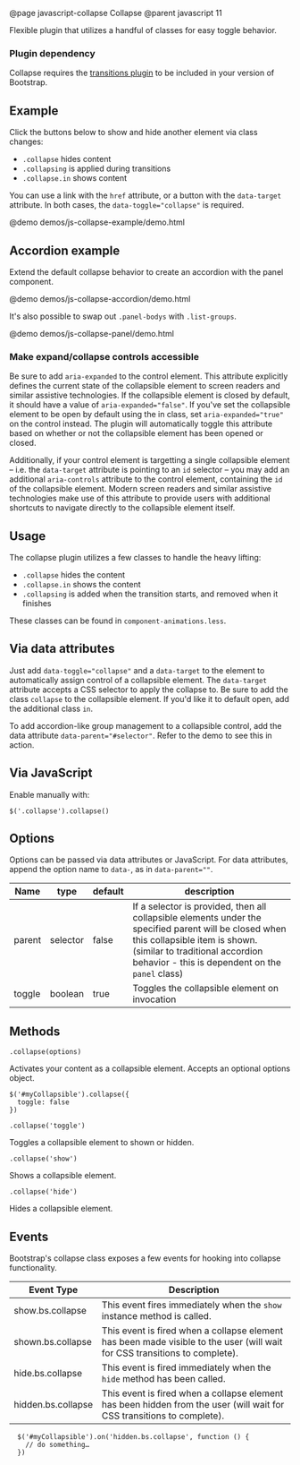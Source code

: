 @page javascript-collapse Collapse
@parent javascript 11

Flexible plugin that utilizes a handful of classes for easy toggle behavior.

### Plugin dependency
Collapse requires the [transitions plugin](/javascript-transitions.html) to be included in your version of Bootstrap.

## Example
Click the buttons below to show and hide another element via class changes:

* `.collapse` hides content
* `.collapsing` is applied during transitions
* `.collapse.in` shows content

You can use a link with the `href` attribute, or a button with the `data-target` attribute. In both cases, the `data-toggle="collapse"` is required.

@demo demos/js-collapse-example/demo.html

## Accordion example
Extend the default collapse behavior to create an accordion with the panel component.

@demo demos/js-collapse-accordion/demo.html

It's also possible to swap out `.panel-bodys` with `.list-groups`.

@demo demos/js-collapse-panel/demo.html

### Make expand/collapse controls accessible
Be sure to add `aria-expanded` to the control element. This attribute explicitly defines the current state of the collapsible element to screen readers and similar assistive technologies. If the collapsible element is closed by default, it should have a value of `aria-expanded="false"`. If you've set the collapsible element to be open by default using the in class, set `aria-expanded="true"` on the control instead. The plugin will automatically toggle this attribute based on whether or not the collapsible element has been opened or closed.

Additionally, if your control element is targetting a single collapsible element – i.e. the `data-target` attribute is pointing to an `id` selector – you may add an additional `aria-controls` attribute to the control element, containing the `id` of the collapsible element. Modern screen readers and similar assistive technologies make use of this attribute to provide users with additional shortcuts to navigate directly to the collapsible element itself.

## Usage
The collapse plugin utilizes a few classes to handle the heavy lifting:

* `.collapse` hides the content
* `.collapse.in` shows the content
* `.collapsing` is added when the transition starts, and removed when it finishes

These classes can be found in `component-animations.less`.

## Via data attributes
Just add `data-toggle="collapse"` and a `data-target` to the element to automatically assign control of a collapsible element. The `data-target` attribute accepts a CSS selector to apply the collapse to. Be sure to add the class `collapse` to the collapsible element. If you'd like it to default open, add the additional class `in`.

To add accordion-like group management to a collapsible control, add the data attribute `data-parent="#selector"`. Refer to the demo to see this in action.

## Via JavaScript
Enable manually with:

```
$('.collapse').collapse()
```

## Options
Options can be passed via data attributes or JavaScript. For data attributes, append the option name to `data-`, as in `data-parent=""`.

<table class="table table-bordered table-striped js-options-table">
      <thead>
       <tr>
         <th>Name</th>
         <th>type</th>
         <th>default</th>
         <th>description</th>
       </tr>
      </thead>
      <tbody>
       <tr>
         <td>parent</td>
         <td>selector</td>
         <td>false</td>
         <td>If a selector is provided, then all collapsible elements under the specified parent will be closed when this collapsible item is shown. (similar to traditional accordion behavior - this is dependent on the <code>panel</code> class)</td>
       </tr>
       <tr>
         <td>toggle</td>
         <td>boolean</td>
         <td>true</td>
         <td>Toggles the collapsible element on invocation</td>
       </tr>
      </tbody>
    </table>

## Methods
`.collapse(options)`

Activates your content as a collapsible element. Accepts an optional options object.

```
$('#myCollapsible').collapse({
  toggle: false
})
```

`.collapse('toggle')`

Toggles a collapsible element to shown or hidden.

`.collapse('show')`

Shows a collapsible element.

`.collapse('hide')`

Hides a collapsible element.

## Events
Bootstrap's collapse class exposes a few events for hooking into collapse functionality.

<table class="table table-bordered table-striped bs-events-table">
      <thead>
       <tr>
         <th>Event Type</th>
         <th>Description</th>
       </tr>
      </thead>
      <tbody>
       <tr>
         <td>show.bs.collapse</td>
         <td>This event fires immediately when the <code>show</code> instance method is called.</td>
       </tr>
       <tr>
         <td>shown.bs.collapse</td>
         <td>This event is fired when a collapse element has been made visible to the user (will wait for CSS transitions to complete).</td>
       </tr>
       <tr>
         <td>hide.bs.collapse</td>
         <td>
          This event is fired immediately when the <code>hide</code> method has been called.
         </td>
       </tr>
       <tr>
         <td>hidden.bs.collapse</td>
         <td>This event is fired when a collapse element has been hidden from the user (will wait for CSS transitions to complete).</td>
       </tr>
      </tbody>
    </table>

```
  $('#myCollapsible').on('hidden.bs.collapse', function () {
    // do something…
  })
```
